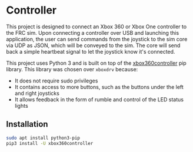 # Controller #

This project is designed to connect an Xbox 360 or Xbox One controller to the FRC sim. Upon connecting a controller over
USB and launching this application, the user can send commands from the joystick to the sim core via UDP as JSON, which
will be conveyed to the sim. The core will send back a simple heartbeat signal to let the joystick know it's connected.

This project uses Python 3 and is built on top of the [xbox360controller](https://pypi.org/project/xbox360controller/)
pip library. This library was chosen over `xboxdrv` because:
  - It does not require sudo privileges
  - It contains access to more buttons, such as the buttons under the left and right joysticks
  - It allows feedback in the form of rumble and control of the LED status lights

## Installation ##
```sh
sudo apt install python3-pip
pip3 install -U xbox360controller
```
